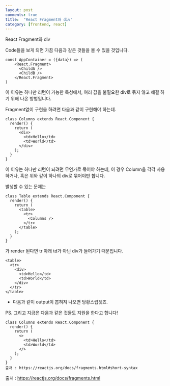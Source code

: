 ```yaml
---
layout: post
comments: true
title:  "React Fragment와 div"
category: [frontend, react]
---
```


React Fragment와 div



Code들을 보게 되면 가끔 다음과 같은 것들을 볼 수 있을 것입니다.

```react
const AppContainer = ({data}) => (
	<React.Fragment>
      <ChildA />
      <ChildB />
    </React.Fragment>
)
```

이 이유는 하나만 리턴이 가능한 특성에서, 여러 값을 불필요한 div로 묶지 않고 해결 하기 위해 나온 방법입니다.

Fragment없이 구현을 하려면 다음과 같이 구현해야 하는데.

```react
class Columns extends React.Component {
  render() {
    return (
      <div>
        <td>Hello</td>
        <td>World</td>
      </div>
    );
  }
}
```

이 이유는 하나만 리턴이 되려면 무언가로 묶어야 하는데, 이 경우 Column을 각각 사용하거나, 혹은 위와 같이 하나의 div로 묶어야만 합니다.

발생할 수 있는 문제는

```react
class Table extends React.Component {
  render() {
    return (
      <table>
        <tr>
          <Columns />
        </tr>
      </table>
    );
  }
}
```

가 render 된다면 tr 아래 td가 아닌 div가 들어가기 때문입니다.

```react
<table>
  <tr>
    <div>
      <td>Hello</td>
      <td>World</td>
    </div>
  </tr>
</table>
```

- 다음과 같이 output이 뽑혀져 나오면 당황스럽겟죠.



PS. 그리고 지금은 다음과 같은 것들도 지원을 한다고 합니다!

```react
class Columns extends React.Component {
  render() {
    return (
      <>
        <td>Hello</td>
        <td>World</td>
      </>
    );
  }
}
출처 : https://reactjs.org/docs/fragments.html#short-syntax
```



출처 : <https://reactjs.org/docs/fragments.html>



